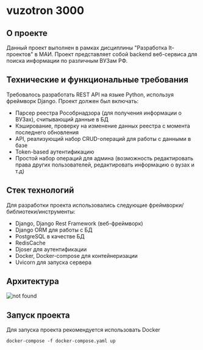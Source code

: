 # vuzotron 3000
## О проекте
Данный проект выполнен в рамках дисциплины "Разработка It-проектов" в МАИ. Проект представляет собой backend веб-сервиса для поиска информации по различным ВУЗам РФ.

## Технические и функциональные требования
Требовалось разработать REST API на языке Python, используя фреймворк Django. Проект должен был включать:
 - Парсер реестра Рособрнадзора (для получения информации о ВУЗах), считывающий данные в БД
 - Кэширование, проверку на изменение данных реестра с момента последнего обновления
 - API, реализующий набор CRUD-операций для работы с данными в базе
 - Token-based аутентификацию
 - Простой набор операций для админа (возможность редактировать права других пользователей, редактировать информацию о вузах и т.д)

## Стек технологий 
Для разработки проекта использовались следующие фреймворки/библиотеки/инструменты:
 - Django, Django Rest Framework (веб-фреймворк)
 - Django ORM для работы с БД
 - PostgreSQL в качестве БД
 - RedisCache
 - Djoser для аутентификации
 - Docker, Docker-compose для контейнеризации
 - Uvicorn для запуска сервера

## Архитектура
![not found](https://github.com/masterkusok/vuzotron_backend/blob/main/architecture.jpg?raw=true)

## Запуск проекта 
Для запуска проекта рекомендуется использовать Docker

```
docker-compose -f docker-compose.yaml up
```
